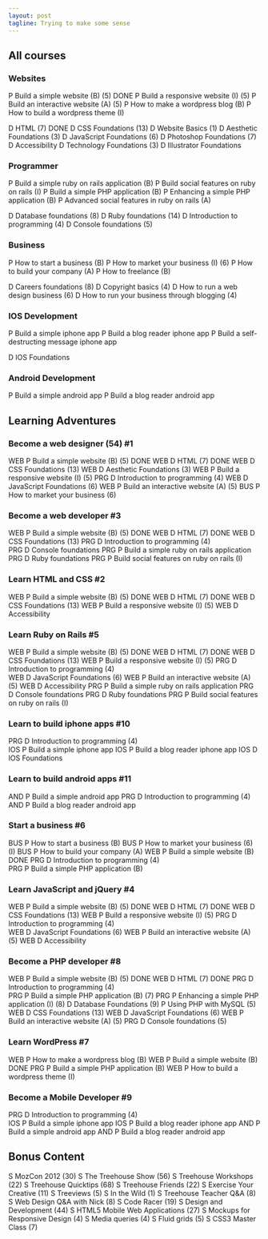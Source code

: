 ```yaml
---
layout: post
tagline: Trying to make some sense
---
```

## All courses
### Websites

P Build a simple website (B) (5) DONE
P Build a responsive website (I) (5)
P Build an interactive website (A) (5)
P How to make a wordpress blog (B)
P How to build a wordpress theme (I)

D HTML (7) DONE
D CSS Foundations (13)
D Website Basics (1)
D Aesthetic Foundations (3)
D JavaScript Foundations (6)
D Photoshop Foundations (7)
D Accessibility
D Technology Foundations (3)
D Illustrator Foundations

### Programmer

P Build a simple ruby on rails application (B)
P Build social features on ruby on rails (I)
P Build a simple PHP application (B)
P Enhancing a simple PHP application (B)
P Advanced social features in ruby on rails (A)

D Database foundations (8)
D Ruby foundations (14)
D Introduction to programming (4)
D Console foundations (5)

### Business

P How to start a business (B)
P How to market your business (I) (6)
P How to build your company (A)
P How to freelance (B)

D Careers foundations (8)
D Copyright basics (4)
D How to run a web design business (6)
D How to run your business through blogging (4)

### IOS Development

P Build a simple iphone app
P Build a blog reader iphone app
P Build a self-destructing message iphone app

D IOS Foundations

### Android Development

P Build a simple android app
P Build a blog reader android app


## Learning Adventures
### Become a web designer (54) #1

WEB P Build a simple website (B) (5) DONE
WEB D HTML (7) DONE
WEB D CSS Foundations (13)
WEB D Aesthetic Foundations (3)
WEB P Build a responsive website (I) (5)
PRG D Introduction to programming (4) 
WEB D JavaScript Foundations (6)
WEB P Build an interactive website (A) (5)
BUS P How to market your business (6)

### Become a web developer #3

WEB P Build a simple website (B) (5) DONE
WEB D HTML (7) DONE
WEB D CSS Foundations (13)
PRG D Introduction to programming (4)  
PRG D Console foundations
PRG P Build a simple ruby on rails application
PRG D Ruby foundations
PRG P Build social features on ruby on rails (I)

### Learn HTML and CSS #2

WEB P Build a simple website (B) (5) DONE
WEB D HTML (7) DONE
WEB D CSS Foundations (13)
WEB P Build a responsive website (I) (5)
WEB D Accessibility

### Learn Ruby on Rails #5

WEB P Build a simple website (B) (5) DONE
WEB D HTML (7) DONE
WEB D CSS Foundations (13)
WEB P Build a responsive website (I) (5)
PRG D Introduction to programming (4)  
WEB D JavaScript Foundations (6)
WEB P Build an interactive website (A) (5)
WEB D Accessibility
PRG P Build a simple ruby on rails application
PRG D Console foundations
PRG D Ruby foundations
PRG P Build social features on ruby on rails (I)

### Learn to build iphone apps #10

PRG D Introduction to programming (4)  
IOS P Build a simple iphone app
IOS P Build a blog reader iphone app
IOS D IOS Foundations

### Learn to build android apps #11

AND P Build a simple android app
PRG D Introduction to programming (4)  
AND P Build a blog reader android app

### Start a business #6

BUS P How to start a business (B)
BUS P How to market your business (6) (I)
BUS P How to build your company (A)
WEB P Build a simple website (B) DONE
PRG D Introduction to programming (4)  
PRG P Build a simple PHP application (B)

### Learn JavaScript and jQuery #4

WEB P Build a simple website (B) (5) DONE
WEB D HTML (7) DONE
WEB D CSS Foundations (13)
WEB P Build a responsive website (I) (5)
PRG D Introduction to programming (4)  
WEB D JavaScript Foundations (6)
WEB P Build an interactive website (A) (5)
WEB D Accessibility

### Become a PHP developer #8

WEB P Build a simple website (B) (5) DONE
WEB D HTML (7) DONE
PRG D Introduction to programming (4)  
PRG P Build a simple PHP application (B) (7)
PRG P Enhancing a simple PHP application (I) (8)
D Database Foundations (9)
P Using PHP with MySQL (5)
WEB D CSS Foundations (13)
WEB D JavaScript Foundations (6)
WEB P Build an interactive website (A) (5)
PRG D Console foundations (5)

### Learn WordPress #7

WEB P How to make a wordpress blog (B)
WEB P Build a simple website (B) DONE
PRG P Build a simple PHP application (B)
WEB P How to build a wordpress theme (I)

### Become a Mobile Developer #9

PRG D Introduction to programming (4)  
IOS P Build a simple iphone app
IOS P Build a blog reader iphone app
AND P Build a simple android app
AND P Build a blog reader android app

## Bonus Content

S MozCon 2012 (30)
S The Treehouse Show (56)
S Treehouse Workshops (22)
S Treehouse Quicktips (68)
S Treehouse Friends (22)
S Exercise Your Creative (11)
S Treeviews (5)
S In the Wild (1)
S Treehouse Teacher Q&A (8)
S Web Design Q&A with Nick (8)
S Code Racer (19)
S Design and Development (44)
S HTML5 Mobile Web Applications (27)
S Mockups for Responsive Design (4)
S Media queries (4)
S Fluid grids (5)
S CSS3 Master Class (7)




